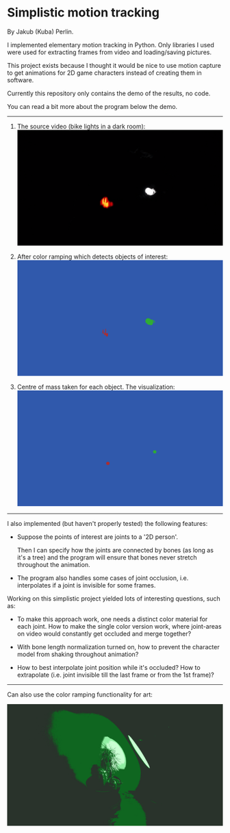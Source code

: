# Simplistic motion tracking

By Jakub (Kuba) Perlin.

I implemented elementary motion tracking in Python. Only libraries I used were used for extracting frames from video and loading/saving pictures.

This project exists because I thought it would be nice to use motion capture to get animations for 2D game characters instead of creating them in software.

Currently this repository only contains the demo of the results, no code.

You can read a bit more about the program below the demo.

---

1. The source video (bike lights in a dark room):
![](https://raw.githubusercontent.com/jakubperlin/simplistic-motion-tracking/master/01a.gif)

2. After color ramping which detects objects of interest:
![](https://raw.githubusercontent.com/jakubperlin/simplistic-motion-tracking/master/01b.gif)

3. Centre of mass taken for each object. The visualization:
![](https://raw.githubusercontent.com/jakubperlin/simplistic-motion-tracking/master/01c.gif)

---

I also implemented (but haven't properly tested) the following features:

+ Suppose the points of interest are joints to a '2D person'. 
  
  Then I can specify how the joints are connected by bones (as long as it's a tree) and the program will ensure that bones never stretch throughout the animation.

+ The program also handles some cases of joint occlusion, i.e. interpolates if a joint is invisible for some frames.

Working on this simplistic project yielded lots of interesting questions, such as:

+ To make this approach work, one needs a distinct color material for each joint. How to make the single color version work, where joint-areas on video would constantly get occluded and merge together? 

+ With bone length normalization turned on, how to prevent the character model from shaking throughout animation?

+ How to best interpolate joint position while it's occluded? How to extrapolate (i.e. joint invisible till the last frame or from the 1st frame)?

---

Can also use the color ramping functionality for art:

![](https://raw.githubusercontent.com/jakubperlin/simplistic-motion-tracking/master/cactus.png)
